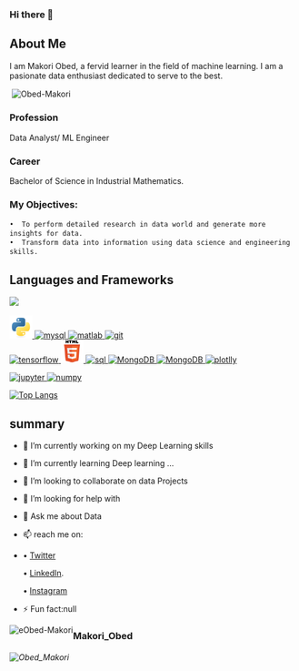 ### Hi there 👋
## About Me
I am Makori Obed, a fervid learner in the field of machine learning. I am a pasionate data enthusiast dedicated to serve to the best.
<p>&nbsp;<img align="center" src="https://github-readme-stats.vercel.app/api?username=Obed-Makori&show_icons=true&theme=dracula&locale=en" alt="Obed-Makori" /></p>

### Profession

Data Analyst/ ML Engineer

### Career

Bachelor of Science in Industrial Mathematics.

### My Objectives:
    •  To perform detailed research in data world and generate more insights for data. 
    •  Transform data into information using data science and engineering skills.


## Languages and Frameworks
<img src="https://www.vectorlogo.zone/logos/ubuntu/ubuntu-ar21.svg"/>

 <a href="https://www.python.org" target="_blank"> <img src="https://raw.githubusercontent.com/devicons/devicon/master/icons/python/python-original.svg" alt="python" width="40" height="40"/> </a>
  <a href="https://www.python.org" target="_blank"> <img src="https://www.vectorlogo.zone/logos/mysql/mysql-ar21.svg" alt="mysql" width="40" height="40"/> </a>
  <a href="https://www.mathworks.com/" target="_blank"> <img src="https://upload.wikimedia.org/wikipedia/commons/2/21/Matlab_Logo.png" alt="matlab" width="40" height="40"/> </a> 
 <a href="https://git-scm.com/" target="_blank"> <img src="https://www.vectorlogo.zone/logos/git-scm/git-scm-icon.svg" alt="git" width="40" height="40"/> </a>   
  <a href="https://www.tensorflow.org" target="_blank"> <img src="https://www.vectorlogo.zone/logos/tensorflow/tensorflow-icon.svg" alt="tensorflow" width="40" height="40"/> </a>
  <a href="#" target="_blank"> <img src="https://raw.githubusercontent.com/devicons/devicon/master/icons/html5/html5-original-wordmark.svg" alt="html5" width="40" height="40"/> </a> 
    <a href="#" target="_blank"> <img src="https://img.icons8.com/color/50/000000/sql.png" alt="sql" width="40" height="40"/> </a> 
        <a href="#" target="_blank"> <img src="https://www.vectorlogo.zone/logos/mongodb/mongodb-ar21.svg" alt="MongoDB" width="40" height="40"/> </a> 
  <a href="#" target="_blank"> <img src="https://www.vectorlogo.zone/logos/pytorch/pytorch-ar21.svg" alt="MongoDB" width="40" height="40"/> </a>
  <a href="#" target="_blank"> <img src="https://www.vectorlogo.zone/logos/plot_ly/plot_ly-ar21.svg" alt="plotlly" width="40" height="40"/> </a>

<a href="#" target="_blank"> <img src="https://www.vectorlogo.zone/logos/jupyter/jupyter-ar21.svg" alt="jupyter" width="40" height="40"/> </a> 
<a href="#" target="_blank"> <img src="https://www.vectorlogo.zone/logos/numpy/numpy-ar21.svg" alt="numpy" width="40" height="40"/> </a>


[![Top Langs](https://github-readme-stats.vercel.app/api/top-langs/?username=Obed-Makori&layout=compact&theme=dracula)](https://github.com/Obed-Makori/github-readme-stats)

## summary

- 🔭 I’m currently working on my Deep Learning skills
- 🌱 I’m currently learning Deep learning  ...
- 👯 I’m looking to collaborate on data Projects
- 🤔 I’m looking for help with 
- 💬 Ask me about Data 
                    
-  📫 reach me on: 
-  
   • <a href="https://twitter.com/ObedMakori254" target="_blank">Twitter</a>
   
   • <a href="linkedin.com/in/obed-makori-88b0831a3" target="_blank">LinkedIn</a>.
   
   • <a href="www.instagram.com/makori_obed254" target="_blank">Instagram</a>



- ⚡ Fun fact:null
    

<p><img align="left" src="https://github-readme-streak-stats.herokuapp.com/?user=Obed-Makori&&theme=dracula" alt="eObed-Makori" /></p>

### Makori_Obed
<h6 align="left"> <img src="https://komarev.com/ghpvc/?username=Obed-Makori&label=Account%20views&color=0e75b6&theme=dracula&style=flat" alt="Obed_Makori" /> </h6>

